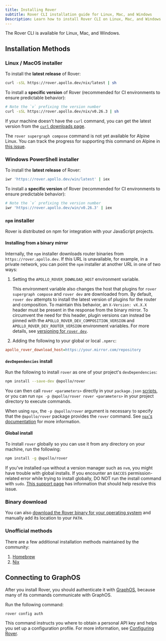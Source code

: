 ```yaml
---
title: Installing Rover
subtitle: Rover CLI installation guide for Linux, Mac, and Windows
Description: Learn how to install Rover CLI on Linux, Mac, and Windows with step-by-step instructions. Optimize your GraphQL graph management today.
---
```


The Rover CLI is available for Linux, Mac, and Windows.

## Installation Methods

### Linux / MacOS installer

To install the **latest release** of Rover:

```bash
curl -sSL https://rover.apollo.dev/nix/latest | sh
```

To install a **specific version** of Rover (recommended for CI environments to ensure predictable behavior):

```bash
# Note the `v` prefixing the version number
curl -sSL https://rover.apollo.dev/nix/v0.26.3 | sh
```

If your machine doesn't have the `curl` command, you can get the latest version from the [`curl` downloads page](https://curl.se/download.html).

<Note>

The `rover supergraph compose` command is not yet available for Alpine Linux. You can track the progress for supporting this command on Alpine in [this issue](https://github.com/apollographql/rover/issues/537).

</Note>

### Windows PowerShell installer

To install the **latest release** of Rover:

```bash
iwr 'https://rover.apollo.dev/win/latest' | iex
```

To install a **specific version** of Rover (recommended for CI environments to ensure predictable behavior):

```bash
# Note the `v` prefixing the version number
iwr 'https://rover.apollo.dev/win/v0.26.3' | iex
```

### `npm` installer

Rover is distributed on npm for integration with your JavaScript projects.

#### Installing from a binary mirror

Internally, the `npm` installer downloads router binaries from `https://rover.apollo.dev`. If this URL is unavailable, for example, in a private network, you can point the `npm` installer at another URL in one of two ways:

1. Setting the `APOLLO_ROVER_DOWNLOAD_HOST` environment variable.

    <Note>
    
    This environment variable also changes the host that plugins for `rover supergraph compose` and `rover dev` are downloaded from. By default, `rover dev` attempts to install the latest version of plugins for the router and composition. To maintain this behavior, an `X-Version: vX.X.X` header must be present in the response from the binary mirror. To circumvent the need for this header, plugin versions can instead be pinned with the `APOLLO_ROVER_DEV_COMPOSITION_VERSION` and `APOLLO_ROVER_DEV_ROUTER_VERSION` environment variables. For more details, see [versioning for `rover dev`](./commands/dev/#versioning).

    </Note>

1. Adding the following to your global or local `.npmrc`:

```ini
apollo_rover_download_host=https://your.mirror.com/repository
```

#### `devDependencies` install

Run the following to install `rover` as one of your project's `devDependencies`:

```bash
npm install --save-dev @apollo/rover
```

You can then call `rover <parameters>` directly in your `package.json` [scripts](https://docs.npmjs.com/cli/v6/using-npm/scripts), or you can run `npx -p @apollo/rover rover <parameters>` in your project directory to execute commands.

<Note>

When using `npx`, the `-p @apollo/rover` argument is necessary to specify that the `@apollo/rover` package provides the `rover` command.  See [`npx`'s documentation](https://www.npmjs.com/package/npx#description) for more information.

</Note>

#### Global install

To install `rover` globally so you can use it from any directory on your machine, run the following:

```bash
npm install -g @apollo/rover
```

<Note>

If you've installed `npm` without a version manager such as `nvm`, you might have trouble with global installs. If you encounter an `EACCES` permission-related error while trying to install globally, DO NOT run the install command with `sudo`. [This support page](https://docs.npmjs.com/resolving-eacces-permissions-errors-when-installing-packages-globally) has information that should help resolve this issue.

</Note>

### Binary download

You can also [download the Rover binary for your operating system](https://github.com/apollographql/rover/releases) and manually add its location to your `PATH`.

### Unofficial methods

There are a few additional installation methods maintained by the community:

1. [Homebrew](https://formulae.brew.sh/formula/rover#default)
2. [Nix](https://search.nixos.org/packages?channel=unstable&show=rover&from=0&size=50&sort=relevance&type=packages&query=rover)

## Connecting to GraphOS

After you install Rover, you should authenticate it with [GraphOS](/graphos/), because many of its commands communicate with GraphOS.

Run the following command:

```shell
rover config auth
```

This command instructs you where to obtain a personal API key and helps you set up a configuration profile. For more information, see [Configuring Rover](./configuring).

